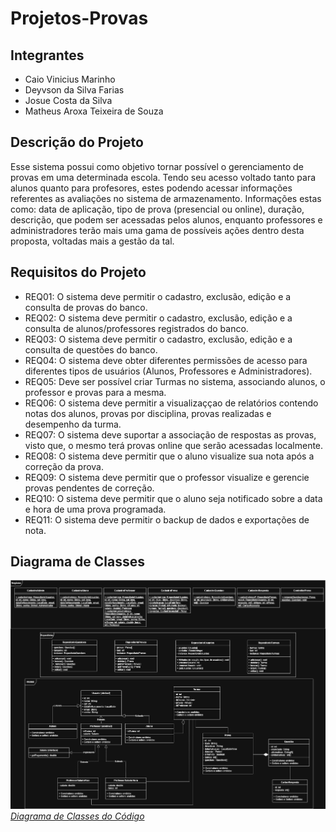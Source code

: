 # Projetos-Provas

## Integrantes
- Caio Vinicius Marinho
- Deyvson da Silva Farias
- Josue Costa da Silva
- Matheus Aroxa Teixeira de Souza

## Descrição do Projeto
Esse sistema possui como objetivo tornar possível o gerenciamento de provas em uma determinada escola. Tendo seu acesso voltado tanto para alunos quanto para profesores, estes podendo acessar
informações referentes as avaliações no sistema de armazenamento. Informações estas como: data de aplicação, tipo de prova (presencial ou online), duração, descrição, que podem ser acessadas pelos 
alunos, enquanto professores e administradores terão mais uma gama de possíveis ações dentro desta proposta, voltadas mais a gestão da tal.

## Requisitos do Projeto 
- REQ01: O sistema deve permitir o cadastro, exclusão, edição e a consulta de provas do banco.
- REQ02: O sistema deve permitir o cadastro, exclusão, edição e a consulta de alunos/professores registrados do banco.
- REQ03: O sistema deve permitir o cadastro, exclusão, edição e a consulta de questões do banco.
- REQ04: O sistema deve obter diferentes permissões de acesso para diferentes tipos de usuários (Alunos, Professores e Administradores).
- REQ05: Deve ser possível criar Turmas no sistema, associando alunos, o professor e provas para a mesma.
- REQ06: O sistema deve permitir a visualizaççao de relatórios contendo notas dos alunos, provas por disciplina, provas realizadas e desempenho da turma.
- REQ07: O sistema deve suportar a associação de respostas as provas, visto que, o mesmo terá provas online que serão acessadas localmente.
- REQ08: O sistema deve permitir que o aluno visualize sua nota após a correção da prova.
- REQ09: O sistema deve permitir que o professor visualize e gerencie provas pendentes de correção.
- REQ10: O sistema deve permitir que o aluno seja notificado sobre a data e hora de uma prova programada.
- REQ11: O sistema deve permitir o backup de dados e exportações de nota.

## Diagrama de Classes
![Diagrama UML](<Diagrama-de-Classes-Provas.png>)
[_Diagrama de Classes do Código_](https://drive.google.com/file/d/1UR0WeJncplrqBgtVqP-xVBRjl2MO_r-_/view "link para o Draw.io")
